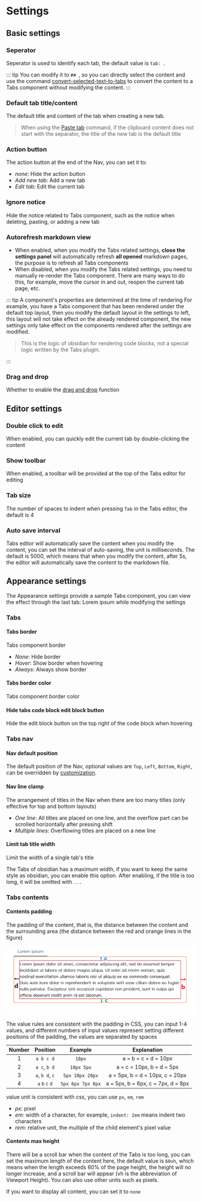 # Settings

## Basic settings

### Seperator

Seperator is used to identify each tab, the default value is `tab: `.

::: tip
You can modify it to `## `, so you can directly select the content and use the command [convert-selected-text-to-tabs](commands.md#tabs-convert-selected-text-to-tabs) to convert the content to a Tabs component without modifying the content.
:::

### Default tab title/content

The default title and content of the tab when creating a new tab.

> When using the [Paste tab](menu.md) command, if the clipboard content does not start with the separator, the title of the new tab is the default title

### Action button

The action button at the end of the Nav, you can set it to:

- _none_: Hide the action button
- _Add new tab_: Add a new tab
- _Edit tab_: Edit the current tab

### Ignore notice

Hide the notice related to Tabs component, such as the notice when deleting, pasting, or adding a new tab

### Autorefresh markdown view

- When enabled, when you modify the Tabs related settings, **close the settings panel** will automatically refresh **all opened** markdown pages, the purpose is to refresh all Tabs components
- When disabled, when you modify the Tabs related settings, you need to manually re-render the Tabs component. There are many ways to do this, for example, move the cursor in and out, reopen the current tab page, etc.

::: tip A component's properties are determined at the time of rendering
For example, you have a Tabs component that has been rendered under the default top layout, then you modify the default layout in the settings to left, this layout will not take effect on the already rendered component, the new settings only take effect on the components rendered after the settings are modified.

> This is the logic of obsidian for rendering code blocks, not a special logic written by the Tabs plugin.

:::

### Drag and drop

Whether to enable the [drag and drop](dnd.md) function

## Editor settings

### Double click to edit

When enabled, you can quickly edit the current tab by double-clicking the content

### Show toolbar

When enabled, a toolbar will be provided at the top of the Tabs editor for editing

### Tab size

The number of spaces to indent when pressing `Tab` in the Tabs editor, the default is 4

### Auto save interval

Tabs editor will automatically save the content when you modify the content, you can set the interval of auto-saving, the unit is milliseconds. The default is 5000, which means that when you modify the content, after 5s, the editor will automatically save the content to the markdown file.

## Appearance settings

The Appearance settings provide a sample Tabs component, you can view the effect through the last tab: Lorem ipsum while modifying the settings

### Tabs

#### Tabs border

Tabs component border

- _None_: Hide border
- _Hover_: Show border when hovering
- _Always_: Always show border

#### Tabs border color

Tabs component border color

#### Hide tabs code block edit block button

Hide the edit block button on the top right of the code block when hovering

### Tabs nav

#### Nav default position

The default position of the Nav, optional values are `Top`, `Left`, `Bottom`, `Right`, can be overridden by [customization](./customization.md).

#### Nav line clamp

The arrangement of titles in the Nav when there are too many titles (only effective for top and bottom layouts)

- _One line_: All titles are placed on one line, and the overflow part can be scrolled horizontally after pressing shift
- _Multiple lines_: Overflowing titles are placed on a new line

#### Limit tab title width

Limit the width of a single tab's title

The Tabs of obsidian has a maximum width, if you want to keep the same style as obsidian, you can enable this option. After enabling, if the title is too long, it will be omitted with `...`

### Tabs contents

#### Contents padding

The padding of the content, that is, the distance between the content and the surrounding area (the distance between the red and orange lines in the figure)

![padding](../assets/padding.png)

The value rules are consistent with the padding in CSS, you can input 1-4 values, and different numbers of input values represent setting different positions of the padding, the values are separated by spaces

| Number |    Position     |      Example      |            Explanation             |
| :----: | :-------------: | :---------------: | :--------------------------------: |
|   1    |    `a b c d`    |      `10px`       |        a = b = c = d = 10px        |
|   2    |  `a c`, `b d`   |    `10px 5px`     |     a = c = 10px, b = d = 5px      |
|   3    | `a`, `b d`, `c` |  `5px 10px 20px`  |  a = 5px, b = d = 10px, c = 20px   |
|   4    | `a` `b` `c` `d` | `5px 6px 7px 8px` | a = 5px, b = 6px, c = 7px, d = 8px |

value unit is consistent with css, you can use `px`, `em`, `rem`

- _px_: pixel
- _em_: width of a character, for example, `indent: 2em` means indent two characters
- _rem_: relative unit, the multiple of the child element's pixel value

#### Contents max height

There will be a scroll bar when the content of the Tabs is too long, you can set the maximum length of the content here, the default value is `60vh`, which means when the length exceeds 60% of the page height, the height will no longer increase, and a scroll bar will appear (vh is the abbreviation of Viewport Height). You can also use other units such as pixels.

If you want to display all content, you can set it to `none`
